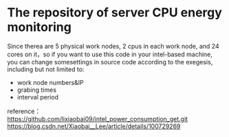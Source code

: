 # The repository of server CPU energy monitoring 
Since therea are 5 physical work nodes, 2 cpus in each work node, and 24 cores on it，so if you want to use this code in your intel-based machine, you can change somesettings in source code according to the exegesis, including but not limited to:
- work node numbers&IP
- grabing times
- interval period  

reference：  
https://github.com/lixiaobai09/intel_power_consumption_get.git
https://blog.csdn.net/Xiaobai__Lee/article/details/100729269 
